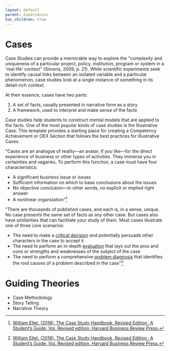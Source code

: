 ```yaml
---
layout: default
parent: Experiences
has_children: true
---
```


# Cases

Case Studies can provide a memorable way to explore the "complexity and uniqueness of a particular project, policy, institution, program or system in a 'real life' context" (Simons, 2009, p. 21). While scientific experiments seek to identify causal links between an isolated variable and a particular phenomenon, case studies look at a single instance of something in its detail-rich context. 
 
At their essence, cases have two parts:
1. A set of facts, usually presented in narrative form as a story
2. A framework, used to interpret and make sense of the facts

Case studies help students to construct mental models that are applied to the facts. One of the most popular kinds of case studies is the Illustrative Case. This template provides a starting place for creating a Competency Achievement or OEX Section that follows the best practices for Illustrative Cases. 

"Cases are an analogue of reality—an avatar, if you like—for the direct experience of business or other types of activities. They immerse you in certainties and vagaries. To perform this function, a case must have four characteristics:

- A significant business issue or issues
- Sufficient information on which to base conclusions about the issues
- No objective conclusion—in other words, no explicit or implied right answer
- A nonlinear organization"[^1]

"There are thousands of published cases, and each is, in a sense, unique. No case presents the same set of facts as any other case. But cases also have similarities that can facilitate your study of them. Most cases illustrate one of three core scenarios: 

- The need to make a [critical decision](./DecisionCase.md) and potentially persuade other characters in the case to accept it
- The need to perform an in-depth [evaluation](./EvaluationCase.md) that lays out the pros and cons or strengths and weaknesses of the subject of the case
- The need to perform a comprehensive [problem diagnosis](./ProblemDiagnosisCase.md) that identifies the root causes of a problem described in the case"[^1]

# Guiding Theories
-	Case Methodology
-	Story Telling
-	Narrative Theory


[^1]: [William Ellet. (2018). The Case Study Handbook, Revised Edition : A Student’s Guide: Vol. Revised edition. Harvard Business Review Press.](https://search.ebscohost.com/login.aspx?direct=true&db=nlebk&AN=1797860&site=eds-live&scope=site&authtype=sso&custid=ns017578)
